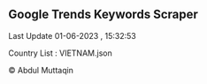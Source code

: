 

## Google Trends Keywords Scraper 
 
Last Update 01-06-2023 , 15:32:53

Country List :
VIETNAM.json



© Abdul Muttaqin 
